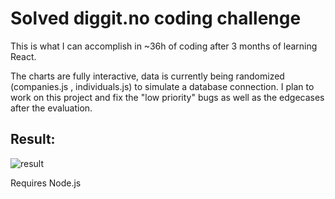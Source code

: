 <h1> Solved diggit.no coding challenge </h1>

This is what I can accomplish in ~36h of coding after 3 months of learning React.

The charts are fully interactive, data is currently being randomized (companies.js , individuals.js) to simulate a database connection.
I plan to work on this project and fix the "low priority" bugs as well as the edgecases after the evaluation.

<h2>Result: </h2>
<img src='https://i.gyazo.com/48cf2a5b440fb8bc8004f37cbcababa9.png' alt='result'> </img>

Requires Node.js
